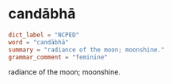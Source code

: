 # candābhā

``` toml
dict_label = "NCPED"
word = "candābhā"
summary = "radiance of the moon; moonshine."
grammar_comment = "feminine"
```

radiance of the moon; moonshine.

